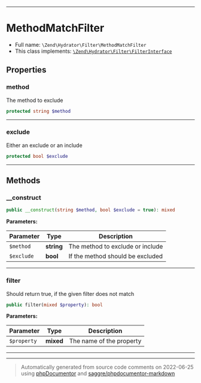 ***

# MethodMatchFilter





* Full name: `\Zend\Hydrator\Filter\MethodMatchFilter`
* This class implements:
[`\Zend\Hydrator\Filter\FilterInterface`](./FilterInterface.md)



## Properties


### method

The method to exclude

```php
protected string $method
```






***

### exclude

Either an exclude or an include

```php
protected bool $exclude
```






***

## Methods


### __construct



```php
public __construct(string $method, bool $exclude = true): mixed
```








**Parameters:**

| Parameter | Type | Description |
|-----------|------|-------------|
| `$method` | **string** | The method to exclude or include |
| `$exclude` | **bool** | If the method should be excluded |




***

### filter

Should return true, if the given filter
does not match

```php
public filter(mixed $property): bool
```








**Parameters:**

| Parameter | Type | Description |
|-----------|------|-------------|
| `$property` | **mixed** | The name of the property |




***


***
> Automatically generated from source code comments on 2022-06-25 using [phpDocumentor](http://www.phpdoc.org/) and [saggre/phpdocumentor-markdown](https://github.com/Saggre/phpDocumentor-markdown)
